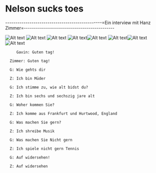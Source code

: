# Nelson sucks toes 
------------------------------------------------=Ein interview mit Hanz Zimmer=---------------------------------------------

![Alt text](https://github.com/nelsonsuckstoes/nelsonsuckstoes.github.io/blob/main/image.png) ![Alt text](https://github.com/nelsonsuckstoes/nelsonsuckstoes.github.io/blob/main/L%20king.png) ![Alt text](https://github.com/nelsonsuckstoes/nelsonsuckstoes.github.io/assets/147558893/69e5f9de-3e96-4207-aa85-1c89fea66ed4) ![Alt text](https://github.com/nelsonsuckstoes/nelsonsuckstoes.github.io/blob/main/Dune.png)![Alt text](https://github.com/nelsonsuckstoes/nelsonsuckstoes.github.io/blob/main/Interstellar.png) ![Alt text](https://github.com/nelsonsuckstoes/nelsonsuckstoes.github.io/blob/main/spider%20man2.jfif)![Alt text](https://github.com/nelsonsuckstoes/nelsonsuckstoes.github.io/blob/main/Gladiator.jfif)![Alt text](https://github.com/nelsonsuckstoes/nelsonsuckstoes.github.io/blob/main/THELASTFUCKINSSAMARI.jfif)




         Gavin: Guten tag!
      
      Zimmer: Guten tag!
      
      G: Wie gehts dir
      
      Z: Ich bin Müder
      
      G: Ich stimme zu, wie alt bidst du?
      
      Z: Ich bin sechs und sechszig jare alt
      
      G: Woher kommen Sie?
      
      Z: Ich komme aus Frankfurt und Hurtwood, England
      
      G: Was machen Sie gern?
      
      Z: Ich shreibe Musik 
      
      G: Was machen Sie Nicht gern
      
      Z: Ich spiele nicht gern Tennis
      
      G: Auf widersehen!
      
      Z: Auf widersehen
